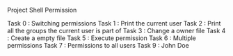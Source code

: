 Project Shell Permission	

Task 0 : Switching permissions
Task 1 : Print the current user
Task 2 : Print all the groups the current user is part of
Task 3 : Change a owner file
Task 4 : Create a empty file
Task 5 : Execute permission
Task 6 : Multiple permissions
Task 7 : Permissions to all users
Task 9 : John Doe
